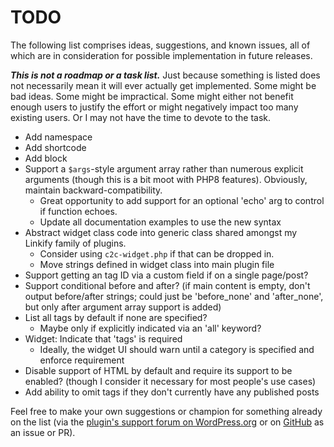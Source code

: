 # TODO

The following list comprises ideas, suggestions, and known issues, all of which are in consideration for possible implementation in future releases.

***This is not a roadmap or a task list.*** Just because something is listed does not necessarily mean it will ever actually get implemented. Some might be bad ideas. Some might be impractical. Some might either not benefit enough users to justify the effort or might negatively impact too many existing users. Or I may not have the time to devote to the task.

* Add namespace
* Add shortcode
* Add block
* Support a `$args`-style argument array rather than numerous explicit arguments (though this is a bit moot with PHP8 features). Obviously, maintain backward-compatibility.
  * Great opportunity to add support for an optional 'echo' arg to control if function echoes.
  * Update all documentation examples to use the new syntax
* Abstract widget class code into generic class shared amongst my Linkify family of plugins.
  * Consider using `c2c-widget.php` if that can be dropped in.
  * Move strings defined in widget class into main plugin file
* Support getting an tag ID via a custom field if on a single page/post?
* Support conditional before and after? (if main content is empty, don't output before/after strings; could just be 'before_none' and 'after_none', but only after argument array support is added)
* List all tags by default if none are specified?
  * Maybe only if explicitly indicated via an 'all' keyword?
* Widget: Indicate that 'tags' is required
  * Ideally, the widget UI should warn until a category is specified and enforce requirement
* Disable support of HTML by default and require its support to be enabled? (though I consider it necessary for most people's use cases)
* Add ability to omit tags if they don't currently have any published posts

Feel free to make your own suggestions or champion for something already on the list (via the [plugin's support forum on WordPress.org](https://wordpress.org/support/plugin/linkify-tags/) or on [GitHub](https://github.com/coffee2code/linkify-tags/) as an issue or PR).